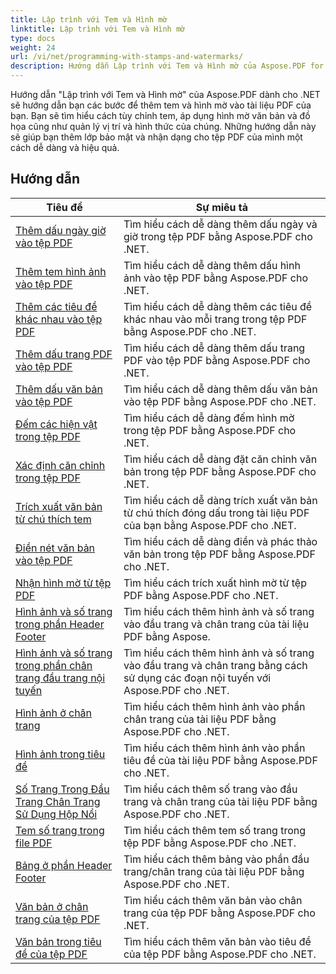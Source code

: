 ```yaml
---
title: Lập trình với Tem và Hình mờ
linktitle: Lập trình với Tem và Hình mờ
type: docs
weight: 24
url: /vi/net/programming-with-stamps-and-watermarks/
description: Hướng dẫn Lập trình với Tem và Hình mờ của Aspose.PDF for .NET hướng dẫn bạn cách thêm các yếu tố bảo mật và cá nhân hóa vào tài liệu PDF của bạn.
---
```


Hướng dẫn "Lập trình với Tem và Hình mờ" của Aspose.PDF dành cho .NET sẽ hướng dẫn bạn các bước để thêm tem và hình mờ vào tài liệu PDF của bạn. Bạn sẽ tìm hiểu cách tùy chỉnh tem, áp dụng hình mờ văn bản và đồ họa cũng như quản lý vị trí và hình thức của chúng. Những hướng dẫn này sẽ giúp bạn thêm lớp bảo mật và nhận dạng cho tệp PDF của mình một cách dễ dàng và hiệu quả.

## Hướng dẫn
| Tiêu đề | Sự miêu tả |
| --- | --- | 
| [Thêm dấu ngày giờ vào tệp PDF](./add-date-time-stamp/) | Tìm hiểu cách dễ dàng thêm dấu ngày và giờ trong tệp PDF bằng Aspose.PDF cho .NET. |  
| [Thêm tem hình ảnh vào tệp PDF](./add-image-stamp/) | Tìm hiểu cách dễ dàng thêm dấu hình ảnh vào tệp PDF bằng Aspose.PDF cho .NET. |  
| [Thêm các tiêu đề khác nhau vào tệp PDF](./adding-different-headers/) | Tìm hiểu cách dễ dàng thêm các tiêu đề khác nhau vào mỗi trang trong tệp PDF bằng Aspose.PDF cho .NET. |  
| [Thêm dấu trang PDF vào tệp PDF](./add-pdf-page-stamp/) | Tìm hiểu cách dễ dàng thêm dấu trang PDF vào tệp PDF bằng Aspose.PDF cho .NET. |  
| [Thêm dấu văn bản vào tệp PDF](./add-text-stamp/) | Tìm hiểu cách dễ dàng thêm dấu văn bản vào tệp PDF bằng Aspose.PDF cho .NET. |  
| [Đếm các hiện vật trong tệp PDF](./counting-artifacts/) | Tìm hiểu cách dễ dàng đếm hình mờ trong tệp PDF bằng Aspose.PDF cho .NET. |  
| [Xác định căn chỉnh trong tệp PDF](./define-alignment/) | Tìm hiểu cách dễ dàng đặt căn chỉnh văn bản trong tệp PDF bằng Aspose.PDF cho .NET. |  
| [Trích xuất văn bản từ chú thích tem](./extract-text-from-stamp-annotation/) | Tìm hiểu cách dễ dàng trích xuất văn bản từ chú thích đóng dấu trong tài liệu PDF của bạn bằng Aspose.PDF cho .NET. |  
| [Điền nét văn bản vào tệp PDF](./fill-stroke-text/) | Tìm hiểu cách dễ dàng điền và phác thảo văn bản trong tệp PDF bằng Aspose.PDF cho .NET. |  
| [Nhận hình mờ từ tệp PDF](./get-watermark/) | Tìm hiểu cách trích xuất hình mờ từ tệp PDF bằng Aspose.PDF cho .NET. |  
| [Hình ảnh và số trang trong phần Header Footer](./image-and-page-number-in-header-footer-section/) | Tìm hiểu cách thêm hình ảnh và số trang vào đầu trang và chân trang của tài liệu PDF bằng Aspose. |  
| [Hình ảnh và số trang trong phần chân trang đầu trang nội tuyến](./image-and-page-number-in-header-footer-section-inline/) | Tìm hiểu cách thêm hình ảnh và số trang vào đầu trang và chân trang bằng cách sử dụng các đoạn nội tuyến với Aspose.PDF cho .NET. |  
| [Hình ảnh ở chân trang](./image-in-footer/) | Tìm hiểu cách thêm hình ảnh vào phần chân trang của tài liệu PDF bằng Aspose.PDF cho .NET. |  
| [Hình ảnh trong tiêu đề](./image-in-header/) | Tìm hiểu cách thêm hình ảnh vào phần tiêu đề của tài liệu PDF bằng Aspose.PDF cho .NET. |  
| [Số Trang Trong Đầu Trang Chân Trang Sử Dụng Hộp Nổi](./page-number-in-header-footer-using-floating-box/) | Tìm hiểu cách thêm số trang vào đầu trang và chân trang của tài liệu PDF bằng Aspose.PDF cho .NET. |  
| [Tem số trang trong file PDF](./page-number-stamps/) | Tìm hiểu cách thêm tem số trang trong tệp PDF bằng Aspose.PDF cho .NET. |  
| [Bảng ở phần Header Footer](./table-in-header-footer-section/) | Tìm hiểu cách thêm bảng vào phần đầu trang/chân trang của tài liệu PDF bằng Aspose.PDF cho .NET. |  
| [Văn bản ở chân trang của tệp PDF](./text-in-footer/) | Tìm hiểu cách thêm văn bản vào chân trang của tệp PDF bằng Aspose.PDF cho .NET. |  
| [Văn bản trong tiêu đề của tệp PDF](./text-in-header/) | Tìm hiểu cách thêm văn bản vào tiêu đề của tệp PDF bằng Aspose.PDF cho .NET. |  